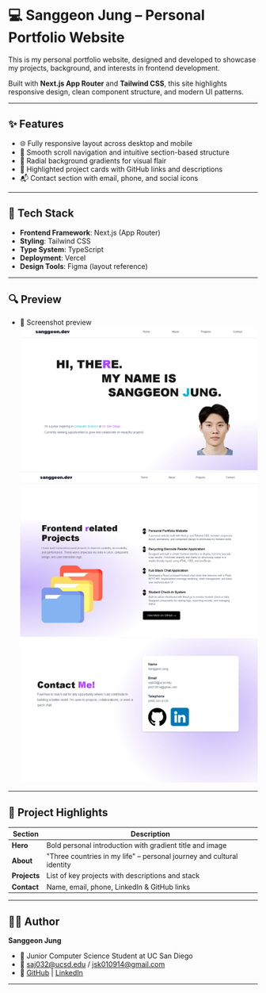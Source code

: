 # 💻 Sanggeon Jung – Personal Portfolio Website

This is my personal portfolio website, designed and developed to showcase my projects, background, and interests in frontend development.

Built with **Next.js App Router** and **Tailwind CSS**, this site highlights responsive design, clean component structure, and modern UI patterns.

---

## ✨ Features

- 🌐 Fully responsive layout across desktop and mobile
- 🔁 Smooth scroll navigation and intuitive section-based structure
- 🎨 Radial background gradients for visual flair
- 💼 Highlighted project cards with GitHub links and descriptions
- 📬 Contact section with email, phone, and social icons

---

## 🚀 Tech Stack

- **Frontend Framework**: Next.js (App Router)
- **Styling**: Tailwind CSS
- **Type System**: TypeScript
- **Deployment**: Vercel
- **Design Tools**: Figma (layout reference)

---

## 🔍 Preview

- 📸 Screenshot preview
![Preview1](./img/Main.png)
![Preview2](./img/Projects.png)
![Preview3](./img/Contacts.png)

---

## 📌 Project Highlights

| Section      | Description |
|--------------|-------------|
| **Hero**     | Bold personal introduction with gradient title and image |
| **About**    | "Three countries in my life" – personal journey and cultural identity |
| **Projects** | List of key projects with descriptions and stack |
| **Contact**  | Name, email, phone, LinkedIn & GitHub links |

---

## 🧑‍💻 Author

**Sanggeon Jung**  
- 💼 Junior Computer Science Student at UC San Diego  
- 📧 saj032@ucsd.edu / jsk010914@gmail.com  
- 🔗 [GitHub](https://github.com/TopgeonKR) | [LinkedIn](https://www.linkedin.com/in/sanggeon-jung)

---